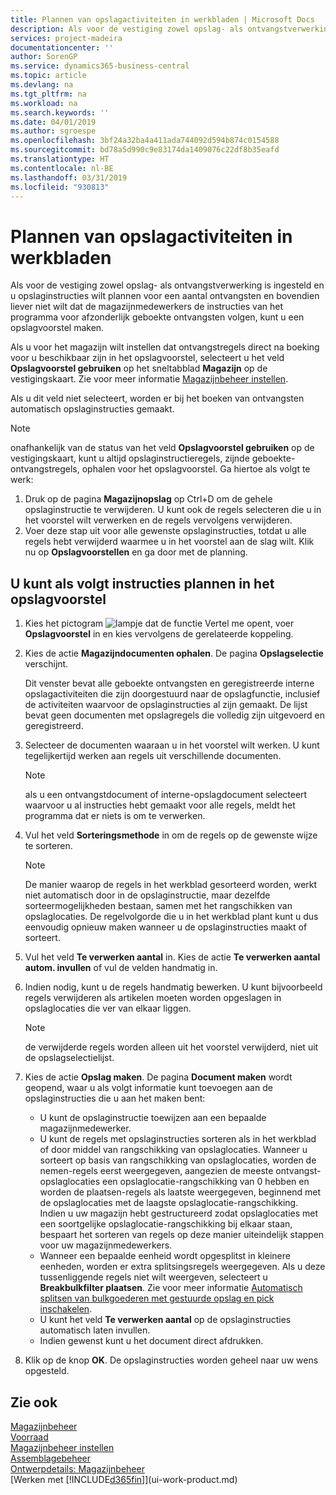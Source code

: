 ```yaml
---
title: Plannen van opslagactiviteiten in werkbladen | Microsoft Docs
description: Als voor de vestiging zowel opslag- als ontvangstverwerking is ingesteld en u opslaginstructies wilt plannen voor een aantal ontvangsten en bovendien liever niet wilt dat de magazijnmedewerkers de instructies van het programma voor afzonderlijk geboekte ontvangsten volgen, kunt u een opslagvoorstel maken.
services: project-madeira
documentationcenter: ''
author: SorenGP
ms.service: dynamics365-business-central
ms.topic: article
ms.devlang: na
ms.tgt_pltfrm: na
ms.workload: na
ms.search.keywords: ''
ms.date: 04/01/2019
ms.author: sgroespe
ms.openlocfilehash: 3bf24a32ba4a411ada744092d594b874c0154588
ms.sourcegitcommit: bd78a5d990c9e83174da1409076c22df8b35eafd
ms.translationtype: HT
ms.contentlocale: nl-BE
ms.lasthandoff: 03/31/2019
ms.locfileid: "930813"
---
```

# <a name="plan-put-aways-in-worksheets"></a>Plannen van opslagactiviteiten in werkbladen
Als voor de vestiging zowel opslag- als ontvangstverwerking is ingesteld en u opslaginstructies wilt plannen voor een aantal ontvangsten en bovendien liever niet wilt dat de magazijnmedewerkers de instructies van het programma voor afzonderlijk geboekte ontvangsten volgen, kunt u een opslagvoorstel maken.  

Als u voor het magazijn wilt instellen dat ontvangstregels direct na boeking voor u beschikbaar zijn in het opslagvoorstel, selecteert u het veld **Opslagvoorstel gebruiken** op het sneltabblad **Magazijn** op de vestigingskaart. Zie voor meer informatie [Magazijnbeheer instellen](warehouse-setup-warehouse.md).  

Als u dit veld niet selecteert, worden er bij het boeken van ontvangsten automatisch opslaginstructies gemaakt.  

> [!NOTE]  
>  onafhankelijk van de status van het veld **Opslagvoorstel gebruiken** op de vestigingskaart, kunt u altijd opslaginstructieregels, zijnde geboekte-ontvangstregels, ophalen voor het opslagvoorstel. Ga hiertoe als volgt te werk:  
>   
>  1.  Druk op de pagina **Magazijnopslag** op Ctrl+D om de gehele opslaginstructie te verwijderen. U kunt ook de regels selecteren die u in het voorstel wilt verwerken en de regels vervolgens verwijderen.  
> 2.  Voer deze stap uit voor alle gewenste opslaginstructies, totdat u alle regels hebt verwijderd waarmee u in het voorstel aan de slag wilt. Klik nu op **Opslagvoorstellen** en ga door met de planning.  

## <a name="to-plan-instructions-in-the-put-away-worksheet"></a>U kunt als volgt instructies plannen in het opslagvoorstel  
1.  Kies het pictogram ![lampje dat de functie Vertel me opent](media/ui-search/search_small.png "Vertel me wat u wilt doen"), voer **Opslagvoorstel** in en kies vervolgens de gerelateerde koppeling.  
2.  Kies de actie **Magazijndocumenten ophalen**. De pagina **Opslagselectie** verschijnt.  

    Dit venster bevat alle geboekte ontvangsten en geregistreerde interne opslagactiviteiten die zijn doorgestuurd naar de opslagfunctie, inclusief de activiteiten waarvoor de opslaginstructies al zijn gemaakt. De lijst bevat geen documenten met opslagregels die volledig zijn uitgevoerd en geregistreerd.  

3. Selecteer de documenten waaraan u in het voorstel wilt werken. U kunt tegelijkertijd werken aan regels uit verschillende documenten.  

    > [!NOTE]  
    >  als u een ontvangstdocument of interne-opslagdocument selecteert waarvoor u al instructies hebt gemaakt voor alle regels, meldt het programma dat er niets is om te verwerken.  

4. Vul het veld **Sorteringsmethode** in om de regels op de gewenste wijze te sorteren.  

    > [!NOTE]  
    >  De manier waarop de regels in het werkblad gesorteerd worden, werkt niet automatisch door in de opslaginstructie, maar dezelfde sorteermogelijkheden bestaan, samen met het rangschikken van opslaglocaties. De regelvolgorde die u in het werkblad plant kunt u dus eenvoudig opnieuw maken wanneer u de opslaginstructies maakt of sorteert.  

5.  Vul het veld **Te verwerken aantal** in. Kies de actie **Te verwerken aantal autom. invullen** of vul de velden handmatig in.  
6.  Indien nodig, kunt u de regels handmatig bewerken. U kunt bijvoorbeeld regels verwijderen als artikelen moeten worden opgeslagen in opslaglocaties die ver van elkaar liggen.  

    > [!NOTE]  
    >  de verwijderde regels worden alleen uit het voorstel verwijderd, niet uit de opslagselectielijst.  

7.  Kies de actie **Opslag maken**. De pagina **Document maken** wordt geopend, waar u als volgt informatie kunt toevoegen aan de opslaginstructies die u aan het maken bent:  

    -   U kunt de opslaginstructie toewijzen aan een bepaalde magazijnmedewerker.  
    -   U kunt de regels met opslaginstructies sorteren als in het werkblad of door middel van rangschikking van opslaglocaties. Wanneer u sorteert op basis van rangschikking van opslaglocaties, worden de nemen-regels eerst weergegeven, aangezien de meeste ontvangst-opslaglocaties een opslaglocatie-rangschikking van 0 hebben en worden de plaatsen-regels als laatste weergegeven, beginnend met de opslaglocaties met de laagste opslaglocatie-rangschikking. Indien u uw magazijn hebt gestructureerd zodat opslaglocaties met een soortgelijke opslaglocatie-rangschikking bij elkaar staan, bespaart het sorteren van regels op deze manier uiteindelijk stappen voor uw magazijnmedewerkers.  
    -   Wanneer een bepaalde eenheid wordt opgesplitst in kleinere eenheden, worden er extra splitsingsregels weergegeven. Als u deze tussenliggende regels niet wilt weergeven, selecteert u **Breakbulkfilter plaatsen**. Zie voor meer informatie [Automatisch splitsen van bulkgoederen met gestuurde opslag en pick inschakelen](warehouse-enable-automatic-breaking-bulk-with-directed-put-away-and-pick.md).  
    -   U kunt het veld **Te verwerken aantal** op de opslaginstructies automatisch laten invullen.  
    -   Indien gewenst kunt u het document direct afdrukken.  

8.  Klik op de knop **OK**. De opslaginstructies worden geheel naar uw wens opgesteld.  

## <a name="see-also"></a>Zie ook  
[Magazijnbeheer](warehouse-manage-warehouse.md)  
[Voorraad](inventory-manage-inventory.md)  
[Magazijnbeheer instellen](warehouse-setup-warehouse.md)     
[Assemblagebeheer](assembly-assemble-items.md)    
[Ontwerpdetails: Magazijnbeheer](design-details-warehouse-management.md)  
[Werken met [!INCLUDE[d365fin](includes/d365fin_md.md)]](ui-work-product.md)
